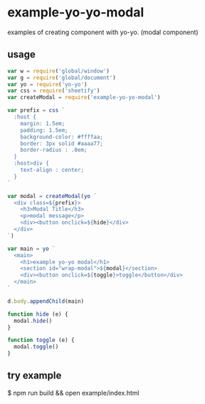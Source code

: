 # example-yo-yo-modal

examples of creating component with yo-yo. (modal component)

## usage

```js
var w = require('global/window')
var g = require('global/document')
var yo = require('yo-yo')
var css = require('sheetify')
var createModal = require('example-yo-yo-modal')

var prefix = css `
  :host {
    margin: 1.5em;
    padding: 1.5em;
    background-color: #ffffaa;
    border: 3px solid #aaaa77;
    border-radius : .8em;
  }
  :host>div {
    text-align : center;
  }
`

var modal = createModal(yo `
  <div class=${prefix}>
    <h3>Modal Title</h3>
    <p>modal message</p>
    <div><button onclick=${hide}</div>
  </div>
`)

var main = yo `
  <main>
    <h1>example yo-yo modal</h1>
    <section id="wrap-modal">${modal}</section>
    <div><button onclick=${toggle}>toggle</button>/div>
  </main>
`

d.body.appendChild(main)

function hide (e) {
  modal.hide()
}

function toggle (e) {
  modal.toggle()
}

```

## try example

$ npm run build && open example/index.html
